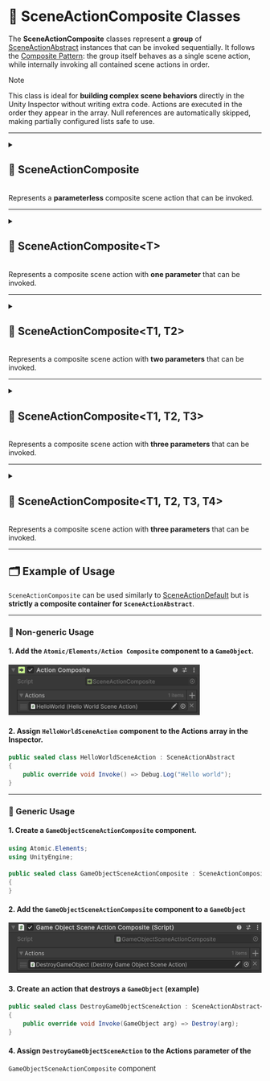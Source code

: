 # 🧩 SceneActionComposite Classes

The **SceneActionComposite** classes represent a **group** of [SceneActionAbstract](SceneActionAbstract.md) instances that
can be invoked sequentially. It follows the [Composite Pattern](https://en.wikipedia.org/wiki/Composite_pattern): the
group itself behaves as a single scene action, while internally invoking all contained scene actions in order.

> [!NOTE]
> This class is ideal for **building complex scene behaviors** directly in the Unity Inspector without writing extra
> code. Actions are executed in the order they appear in the array. Null references are automatically skipped, making
> partially configured lists safe to use.

---

<details>
  <summary>
    <h2>🧩 SceneActionComposite</h2>
    <br> Represents a <b>parameterless</b> composite scene action that can be invoked.
  </summary>

<br>

```csharp
public class SceneActionComposite : SceneActionAbstract
```

- **Usage:** Attach to a `GameObject`, assign a list of `SceneActionAbstract` implementations in the Inspector, and they
  will be invoked sequentially.

---

### 🛠 Inspector Settings

| Parameter | Description                                   |
|-----------|-----------------------------------------------|
| `actions` | The array of scene actions to invoke in order |

---

### 🧱 Fields

#### `actions`

```csharp
public SceneActionAbstract[] actions;
```

- **Description:** The array of scene actions to invoke in order.
- **Access:** Read / Write

---

### 🏹 Methods

#### `Invoke()`

```csharp
public override void Invoke();
```

- **Description:** Executes each action in the `actions` array sequentially.

</details>

---------

<details>
  <summary>
    <h2>🧩 SceneActionComposite&lt;T&gt;</h2>
    <br> Represents a composite scene action with <b>one parameter</b> that can be invoked.
  </summary>

<br>

```csharp
public class SceneActionComposite<T> : SceneActionAbstract<T>
```

- **Type parameter:** `T` — the argument type.

---

### 🛠 Inspector Settings

| Parameter | Description                                                      |
|-----------|------------------------------------------------------------------|
| `actions` | The array of scene actions to invoke in order  with one argument |

---

### 🧱Fields

#### `actions`

```csharp
public SceneActionAbstract<T>[] actions;
```

- **Description:** The array of scene actions to invoke in order.
- **Access:** Read / Write

---

### 🏹 Methods

#### `Invoke(T arg)`

```csharp
public override void Invoke(T arg);
```

- **Description:** Executes each action sequentially with the provided argument.
- **Parameter:** `arg` – The input argument.

</details>

---

<details>
  <summary>
    <h2>🧩 SceneActionComposite&lt;T1, T2&gt;</h2>
    <br> Represents a composite scene action with <b>two parameters</b> that can be invoked.
  </summary>

<br>

```csharp
public class SceneActionComposite<T1, T2> : SceneActionAbstract<T1, T2>
```

- **Type parameters:**
    - `T1` — the first argument
    - `T2` — the second argument

---

### 🛠 Inspector Settings

| Parameter | Description                                                     |
|-----------|-----------------------------------------------------------------|
| `actions` | The array of actions to execute sequentially with two arguments |

---

### 🧱Fields

#### `actions`

```csharp
public SceneActionAbstract<T1, T2>[] actions;
```

- **Description:** The array of scene actions to invoke in order.
- **Access:** Read / Write

---

### 🏹 Methods

#### `Invoke(T1 arg1, T2 arg2)`

```csharp
public override void Invoke(T1 arg1, T2 arg2);
```

- **Description:** Executes each action sequentially with the provided arguments.
- **Parameters:**
    - `arg1` – The first argument
    - `arg2` – The second argument

</details>

---

<details>
  <summary>
    <h2>🧩 SceneActionComposite&lt;T1, T2, T3&gt;</h2>
    <br> Represents a composite scene action with <b>three parameters</b> that can be invoked.
  </summary>

<br>

```csharp
public class SceneActionComposite<T1, T2, T3> : SceneActionAbstract<T1, T2, T3>
```

- **Description:** Composite scene action with **three parameters**.
- **Type parameters:**
    - `T1` — first argument
    - `T2` — second argument
    - `T3` — third argument

---

### 🛠 Inspector Settings

| Parameter | Description                                                       |
|-----------|-------------------------------------------------------------------|
| `actions` | The array of actions to execute sequentially with three arguments |

---

### 🧱Fields

#### `actions`

```csharp
public SceneActionComposite<T1, T2, T3>[] actions;
```

- **Description:** The array of scene actions to invoke in order.
- **Access:** Read / Write

---

### 🏹 Methods

#### `Invoke(T1 arg1, T2 arg2, T3 arg3)`

```csharp
public override void Invoke(T1 arg1, T2 arg2, T3 arg3);
```

- **Description:** Executes each action sequentially with the provided arguments.
- **Parameters:**
    - `arg1` – The first argument
    - `arg2` – The second argument
    - `arg3` – The third argument

</details>

---

<details>
  <summary>
    <h2>🧩 SceneActionComposite&lt;T1, T2, T3, T4&gt;</h2>
    <br> Represents a composite scene action with <b>three parameters</b> that can be invoked.
  </summary>

<br>

```csharp
public class SceneActionComposite<T1, T2, T3, T4> : SceneActionAbstract<T1, T2, T3, T4>
```

- **Description:** Composite scene action with **four parameters**.
- **Type parameters:**
    - `T1` — first argument
    - `T2` — second argument
    - `T3` — third argument
    - `T4` — fourth argument

---

### 🛠 Inspector Settings

| Parameter | Description                                                      |
|-----------|------------------------------------------------------------------|
| `actions` | The array of actions to execute sequentially with four arguments |

---

### 🧱Fields

#### `actions`

```csharp
public SceneActionComposite<T1, T2, T3, T4>[] actions;
```

- **Description:** The array of scene actions to invoke in order.
- **Access:** Read / Write

---

### 🏹 Methods

#### `Invoke(T1 arg1, T2 arg2, T3 arg3, T4 arg4)`

```csharp
public override void Invoke(T1 arg1, T2 arg2, T3 arg3, T4 arg4);
```

- **Description:** Executes each action sequentially with the provided arguments.
- **Parameters:**
    - `arg1` – The first argument
    - `arg2` – The second argument
    - `arg3` – The third argument
    - `arg4` – The fourth argument

</details>

---

## 🗂 Example of Usage

`SceneActionComposite` can be used similarly to [SceneActionDefault](SceneActionDefault.md) but is **strictly a
composite container for `SceneActionAbstract`**.

---

### 🔹 Non-generic Usage

#### 1. Add the `Atomic/Elements/Action Composite` component to a `GameObject`.

<img src="../../Images/SceneActionComposite.png" alt="SceneActionComposite example" width="" height="100">

#### 2. Assign `HelloWorldSceneAction` component to the **Actions** array in the Inspector.

```csharp
public sealed class HelloWorldSceneAction : SceneActionAbstract
{
    public override void Invoke() => Debug.Log("Hello world");
}
```

---

### 🔹 Generic Usage

#### 1. Create a `GameObjectSceneActionComposite` component.

```csharp
using Atomic.Elements;
using UnityEngine;

public sealed class GameObjectSceneActionComposite : SceneActionComposite<GameObject>
{
}
```

#### 2. Add the `GameObjectSceneActionComposite` component to a `GameObject`

<img src="../../Images/GameObjectSceneActionComposite.png" alt="SceneActionComposite example" width="" height="100">

#### 3. Create an action that destroys a `GameObject` (example)

```csharp
public sealed class DestroyGameObjectSceneAction : SceneActionAbstract<GameObject>
{
    public override void Invoke(GameObject arg) => Destroy(arg);
}
```

#### 4. Assign `DestroyGameObjectSceneAction` to the **Actions** parameter of the
`GameObjectSceneActionComposite` component